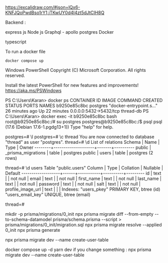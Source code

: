 https://excalidraw.com/#json=lQx6-KNFJQoPwdBso1rY1,jTKwUY0d4I4zt5dJtCIH8Q   


Backend : 

express js
Node js
Graphql - apollo
postgres
Docker

typescript


To run a docker file 
```
docker compose up
```







Windows PowerShell
Copyright (C) Microsoft Corporation. All rights reserved.

Install the latest PowerShell for new features and improvements! https://aka.ms/PSWindows

PS C:\Users\Karan> docker ps
CONTAINER ID   IMAGE      COMMAND                  CREATED          STATUS          PORTS                    NAMES
b9250e85c8bc   postgres   "docker-entrypoint.s…"   26 minutes ago   Up 22 minutes   0.0.0.0:5432->5432/tcp   thread-db
PS C:\Users\Karan> docker exec -it b9250e85c8bc bash
root@b9250e85c8bc:/# su postgres
postgres@b9250e85c8bc:/$ psql
psql (17.6 (Debian 17.6-1.pgdg13+1))
Type "help" for help.

postgres=# \l
postgres=# \c thread
You are now connected to database "thread" as user "postgres".
thread=# \d
               List of relations
 Schema |        Name        | Type  |  Owner
--------+--------------------+-------+----------
 public | _prisma_migrations | table | postgres
 public | users              | table | postgres
(2 rows)

thread=# \d users
                   Table "public.users"
      Column       | Type | Collation | Nullable | Default
-------------------+------+-----------+----------+---------
 id                | text |           | not null |
 email             | text |           | not null |
 first_name        | text |           | not null |
 last_name         | text |           | not null |
 password          | text |           | not null |
 salt              | text |           | not null |
 profile_image_url | text |           |          |
Indexes:
    "users_pkey" PRIMARY KEY, btree (id)
    "users_email_key" UNIQUE, btree (email)

thread=#


mkdir -p prisma/migrations/0_init
npx prisma migrate diff --from-empty --to-schema-datamodel prisma/schema.prisma --script > prisma/migrations/0_init/migration.sql
npx prisma migrate resolve --applied 0_init
npx prisma generate

npx prisma migrate dev --name create-user-table



docker compose up -d
yarn dev
if you change something :  npx prisma migrate dev --name create-user-table